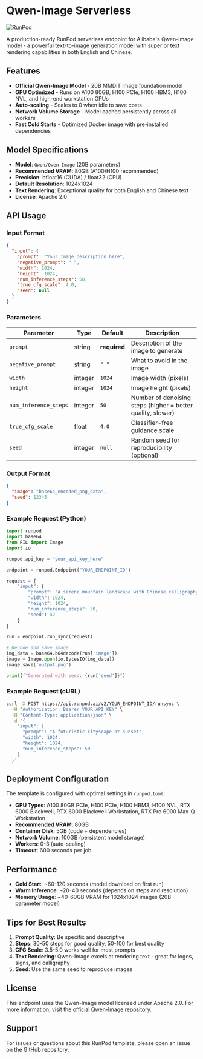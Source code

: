 # Qwen-Image Serverless

[![RunPod](https://api.runpod.io/badge/arkodeepsen/qwen-image)](https://console.runpod.io/hub/arkodeepsen/qwen-image)

A production-ready RunPod serverless endpoint for Alibaba's Qwen-Image model - a powerful text-to-image generation model with superior text rendering capabilities in both English and Chinese.

## Features

- **Official Qwen-Image Model** - 20B MMDiT image foundation model
- **GPU Optimized** - Runs on A100 80GB, H100 PCIe, H100 HBM3, H100 NVL, and high-end workstation GPUs
- **Auto-scaling** - Scales to 0 when idle to save costs
- **Network Volume Storage** - Model cached persistently across all workers
- **Fast Cold Starts** - Optimized Docker image with pre-installed dependencies

## Model Specifications

- **Model**: `Qwen/Qwen-Image` (20B parameters)
- **Recommended VRAM**: 80GB (A100/H100 recommended)
- **Precision**: bfloat16 (CUDA) / float32 (CPU)
- **Default Resolution**: 1024x1024
- **Text Rendering**: Exceptional quality for both English and Chinese text
- **License**: Apache 2.0

## API Usage

### Input Format

```json
{
  "input": {
    "prompt": "Your image description here",
    "negative_prompt": " ",
    "width": 1024,
    "height": 1024,
    "num_inference_steps": 50,
    "true_cfg_scale": 4.0,
    "seed": null
  }
}
```

### Parameters

| Parameter | Type | Default | Description |
|-----------|------|---------|-------------|
| `prompt` | string | **required** | Description of the image to generate |
| `negative_prompt` | string | `" "` | What to avoid in the image |
| `width` | integer | `1024` | Image width (pixels) |
| `height` | integer | `1024` | Image height (pixels) |
| `num_inference_steps` | integer | `50` | Number of denoising steps (higher = better quality, slower) |
| `true_cfg_scale` | float | `4.0` | Classifier-free guidance scale |
| `seed` | integer | `null` | Random seed for reproducibility (optional) |

### Output Format

```json
{
  "image": "base64_encoded_png_data",
  "seed": 12345
}
```

### Example Request (Python)

```python
import runpod
import base64
from PIL import Image
import io

runpod.api_key = "your_api_key_here"

endpoint = runpod.Endpoint("YOUR_ENDPOINT_ID")

request = {
    "input": {
        "prompt": "A serene mountain landscape with Chinese calligraphy 'Harmony'",
        "width": 1024,
        "height": 1024,
        "num_inference_steps": 50,
        "seed": 42
    }
}

run = endpoint.run_sync(request)

# Decode and save image
img_data = base64.b64decode(run['image'])
image = Image.open(io.BytesIO(img_data))
image.save('output.png')

print(f"Generated with seed: {run['seed']}")
```

### Example Request (cURL)

```bash
curl -X POST https://api.runpod.ai/v2/YOUR_ENDPOINT_ID/runsync \
  -H "Authorization: Bearer YOUR_API_KEY" \
  -H "Content-Type: application/json" \
  -d '{
    "input": {
      "prompt": "A futuristic cityscape at sunset",
      "width": 1024,
      "height": 1024,
      "num_inference_steps": 50
    }
  }'
```

## Deployment Configuration

The template is configured with optimal settings in `runpod.toml`:

- **GPU Types**: A100 80GB PCIe, H100 PCIe, H100 HBM3, H100 NVL, RTX 6000 Blackwell, RTX 6000 Blackwell Workstation, RTX Pro 6000 Max-Q Workstation
- **Recommended VRAM**: 80GB
- **Container Disk**: 5GB (code + dependencies)
- **Network Volume**: 100GB (persistent model storage)
- **Workers**: 0-3 (auto-scaling)
- **Timeout**: 600 seconds per job

## Performance

- **Cold Start**: ~60-120 seconds (model download on first run)
- **Warm Inference**: ~20-40 seconds (depends on steps and resolution)
- **Memory Usage**: ~40-60GB VRAM for 1024x1024 images (20B parameter model)

## Tips for Best Results

1. **Prompt Quality**: Be specific and descriptive
2. **Steps**: 30-50 steps for good quality, 50-100 for best quality
3. **CFG Scale**: 3.5-5.0 works well for most prompts
4. **Text Rendering**: Qwen-Image excels at rendering text - great for logos, signs, and calligraphy
5. **Seed**: Use the same seed to reproduce images

## License

This endpoint uses the Qwen-Image model licensed under Apache 2.0. For more information, visit the [official Qwen-Image repository](https://github.com/QwenLM/Qwen-Image).

## Support

For issues or questions about this RunPod template, please open an issue on the GitHub repository.
